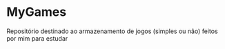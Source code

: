 # MyGames
Repositório destinado ao armazenamento de jogos (simples ou não) feitos por mim para estudar
